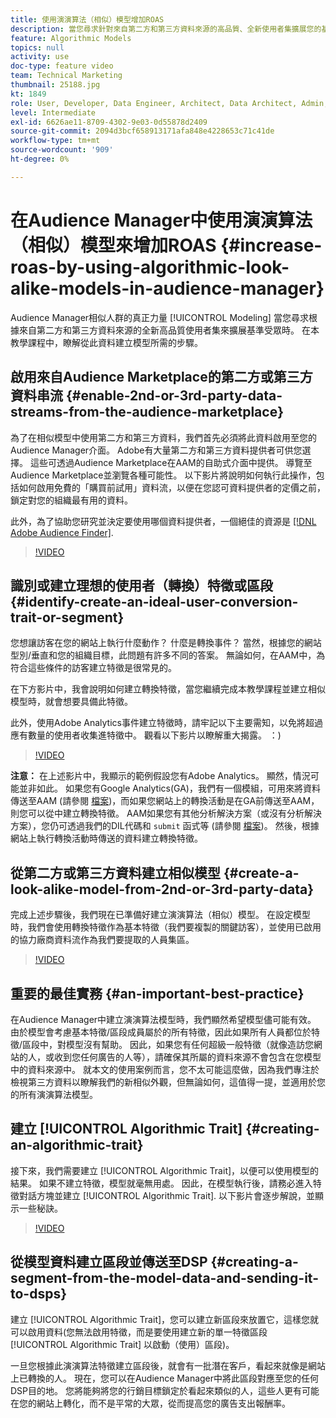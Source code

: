 ```yaml
---
title: 使用演演算法（相似）模型增加ROAS
description: 當您尋求針對來自第二方和第三方資料來源的高品質、全新使用者集擴展您的基線對象時，Audience Manager相似建模的真正力量就來了。 在本教學課程中，瞭解根據此資料建立模型的步驟。
feature: Algorithmic Models
topics: null
activity: use
doc-type: feature video
team: Technical Marketing
thumbnail: 25188.jpg
kt: 1849
role: User, Developer, Data Engineer, Architect, Data Architect, Admin, Leader
level: Intermediate
exl-id: 6626ae11-8709-4302-9e03-0d55878d2409
source-git-commit: 2094d3bcf658913171afa848e4228653c71c41de
workflow-type: tm+mt
source-wordcount: '909'
ht-degree: 0%

---
```


# 在Audience Manager中使用演演算法（相似）模型來增加ROAS {#increase-roas-by-using-algorithmic-look-alike-models-in-audience-manager}

Audience Manager相似人群的真正力量 [!UICONTROL Modeling] 當您尋求根據來自第二方和第三方資料來源的全新高品質使用者集來擴展基準受眾時。 在本教學課程中，瞭解從此資料建立模型所需的步驟。

## 啟用來自Audience Marketplace的第二方或第三方資料串流 {#enable-2nd-or-3rd-party-data-streams-from-the-audience-marketplace}

為了在相似模型中使用第二方和第三方資料，我們首先必須將此資料啟用至您的Audience Manager介面。 Adobe有大量第二方和第三方資料提供者可供您選擇。 這些可透過Audience Marketplace在AAM的自助式介面中提供。 導覽至Audience Marketplace並瀏覽各種可能性。 以下影片將說明如何執行此操作，包括如何啟用免費的「購買前試用」資料流，以便在您認可資料提供者的定價之前，鎖定對您的組織最有用的資料。

此外，為了協助您研究並決定要使用哪個資料提供者，一個絕佳的資源是 [[!DNL Adobe Audience Finder]](https://www.adobe-audience-finder.com/).

>[!VIDEO](https://video.tv.adobe.com/v/25188/?quality=12)

## 識別或建立理想的使用者（轉換）特徵或區段 {#identify-create-an-ideal-user-conversion-trait-or-segment}

您想讓訪客在您的網站上執行什麼動作？ 什麼是轉換事件？ 當然，根據您的網站型別/垂直和您的組織目標，此問題有許多不同的答案。 無論如何，在AAM中，為符合這些條件的訪客建立特徵是很常見的。

在下方影片中，我會說明如何建立轉換特徵，當您繼續完成本教學課程並建立相似模型時，就會想要具備此特徵。

此外，使用Adobe Analytics事件建立特徵時，請牢記以下主要需知，以免將超過應有數量的使用者收集進特徵中。 觀看以下影片以瞭解重大揭露。 ：)

>[!VIDEO](https://video.tv.adobe.com/v/23431/?quality=12)

**注意：** 在上述影片中，我顯示的範例假設您有Adobe Analytics。 顯然，情況可能並非如此。 如果您有Google Analytics(GA)，我們有一個模組，可用來將資料傳送至AAM (請參閱 [檔案](https://experienceleague.adobe.com/docs/audience-manager/user-guide/dil-api/dil-modules.html))，而如果您網站上的轉換活動是在GA前傳送至AAM，則您可以從中建立轉換特徵。 AAM如果您有其他分析解決方案（或沒有分析解決方案），您仍可透過我們的DIL代碼和 `submit` 函式等 (請參閱 [檔案](https://experienceleague.adobe.com/docs/audience-manager/user-guide/dil-api/dil-overview.html))。 然後，根據網站上執行轉換活動時傳送的資料建立轉換特徵。

## 從第二方或第三方資料建立相似模型 {#create-a-look-alike-model-from-2nd-or-3rd-party-data}

完成上述步驟後，我們現在已準備好建立演演算法（相似）模型。 在設定模型時，我們會使用轉換特徵作為基本特徵（我們要複製的關鍵訪客），並使用已啟用的協力廠商資料流作為我們要提取的人員集區。

>[!VIDEO](https://video.tv.adobe.com/v/25190/?quality-12)

## 重要的最佳實務 {#an-important-best-practice}

在Audience Manager中建立演演算法模型時，我們顯然希望模型儘可能有效。 由於模型會考慮基本特徵/區段成員屬於的所有特徵，因此如果所有人員都位於特徵/區段中，對模型沒有幫助。 因此，如果您有任何超級一般特徵（就像造訪您網站的人，或收到您任何廣告的人等），請確保其所屬的資料來源不會包含在您模型中的資料來源中。 就本文的使用案例而言，您不太可能這麼做，因為我們專注於檢視第三方資料以瞭解我們的新相似外觀，但無論如何，這值得一提，並適用於您的所有演演算法模型。

## 建立 [!UICONTROL Algorithmic Trait] {#creating-an-algorithmic-trait}

接下來，我們需要建立  [!UICONTROL Algorithmic Trait]，以便可以使用模型的結果。 如果不建立特徵，模型就毫無用處。 因此，在模型執行後，請務必進入特徵對話方塊並建立 [!UICONTROL Algorithmic Trait]. 以下影片會逐步解說，並顯示一些秘訣。

>[!VIDEO](https://video.tv.adobe.com/v/25191/?quality=12)

## 從模型資料建立區段並傳送至DSP {#creating-a-segment-from-the-model-data-and-sending-it-to-dsps}

建立 [!UICONTROL Algorithmic Trait]，您可以建立新區段來放置它，這樣您就可以啟用資料(您無法啟用特徵，而是要使用建立新的單一特徵區段 [!UICONTROL Algorithmic Trait] 以啟動（使用）區段)。

一旦您根據此演演算法特徵建立區段後，就會有一批潛在客戶，看起來就像是網站上已轉換的人。 現在，您可以在Audience Manager中將此區段對應至您的任何DSP目的地。 您將能夠將您的行銷目標鎖定於看起來類似的人，這些人更有可能在您的網站上轉化，而不是平常的大眾，從而提高您的廣告支出報酬率。
